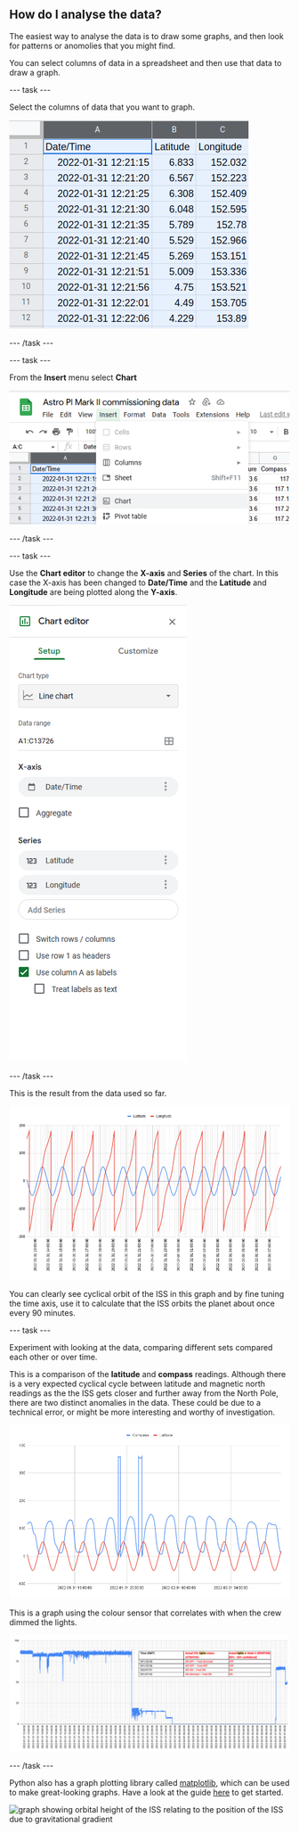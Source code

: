 ## How do I analyse the data?

The easiest way to analyse the data is to draw some graphs, and then look for patterns or anomolies that you might find.

You can select columns of data in a spreadsheet and then use that data to draw a graph.

--- task ---

Select the columns of data that you want to graph.

![Date/Time, Latitude and Longitude columns selected in Google sheets](images/select-rows.png)

--- /task ---

--- task ---

From the **Insert** menu select **Chart**

![Insert menu opened with chart highlighted in Google Sheets](images/create-chart.png)

--- /task ---

--- task ---

Use the **Chart editor** to change the **X-axis** and **Series** of the chart. In this case the X-axis has been changed to **Date/Time** and the **Latitude** and **Longitude** are being plotted along the **Y-axis**.

![Chart editor in Google Sheets](images/chart-editor.png)

--- /task ---

This is the result from the data used so far.

![orbital-graph](images/orbital-graph.png)

You can clearly see cyclical orbit of the ISS in this graph and by fine tuning the time axis, use it to calculate that the ISS orbits the planet about once every 90 minutes.

--- task ---

Experiment with looking at the data, comparing different sets compared each other or over time.

This is a comparison of the **latitude** and **compass** readings. Although there is a very expected cyclical cycle between latitude and magnetic north readings as the the ISS gets closer and further away from the North Pole, there are two distinct anomalies in the data. These could be due to a technical error, or might be more interesting and worthy of investigation.

![latitude and compass readings plotted against time, with a clear cyclical pattern, but two large spikes that might be worth investigation](images/compass-lat.png)

This is a graph using the colour sensor that correlates with when the crew dimmed the lights.

![graph showing colour sensor light reading dropping when the ISS crew reduced lighting](images/colour-sensor-graph.png)

--- /task ---

Python also has a graph plotting library called [matplotlib](http://matplotlib.org/), which can be used to make great-looking graphs. Have a look at the guide [here](https://github.com/raspberrypilearning/astro-pi-flight-data-analysis/blob/master/graphing.md) to get started.

![graph showing orbital height of the ISS relating to the position of the ISS due to gravitational gradient](images/iss-elevation.pngpng)

